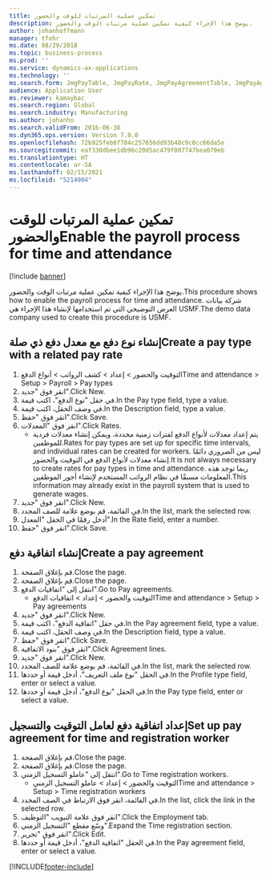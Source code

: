 ```yaml
---
title: تمكين عملية المرتبات للوقت والحضور
description: يوضح هذا الإجراء كيفية تمكين عملية مرتبات الوقت والحضور‬.
author: johanhoffmann
manager: tfehr
ms.date: 08/29/2018
ms.topic: business-process
ms.prod: ''
ms.service: dynamics-ax-applications
ms.technology: ''
ms.search.form: JmgPayTable, JmgPayRate, JmgPayAgreementTable, JmgPayAgreementLine, HcmWorker
audience: Application User
ms.reviewer: kamaybac
ms.search.region: Global
ms.search.industry: Manufacturing
ms.author: johanho
ms.search.validFrom: 2016-06-30
ms.dyn365.ops.version: Version 7.0.0
ms.openlocfilehash: 72b925feb8f784c257656dd93b48c9c0cc66da5e
ms.sourcegitcommit: eaf330dbee1db96c20d5ac479f007747bea079eb
ms.translationtype: HT
ms.contentlocale: ar-SA
ms.lasthandoff: 02/15/2021
ms.locfileid: "5214904"
---
```

# <a name="enable-the-payroll-process-for-time-and-attendance"></a><span data-ttu-id="78135-103">تمكين عملية المرتبات للوقت والحضور</span><span class="sxs-lookup"><span data-stu-id="78135-103">Enable the payroll process for time and attendance</span></span>

[!include [banner](../../includes/banner.md)]

<span data-ttu-id="78135-104">يوضح هذا الإجراء كيفية تمكين عملية مرتبات الوقت والحضور‬.</span><span class="sxs-lookup"><span data-stu-id="78135-104">This procedure shows how to enable the payroll process for time and attendance.</span></span> <span data-ttu-id="78135-105">شركة بيانات العرض التوضيحي التي تم استخدامها لإنشاء هذا الإجراء هي USMF.</span><span class="sxs-lookup"><span data-stu-id="78135-105">The demo data company used to create this procedure is USMF.</span></span>


## <a name="create-a-pay-type-with-a-related-pay-rate"></a><span data-ttu-id="78135-106">إنشاء نوع دفع مع معدل دفع ذي صلة</span><span class="sxs-lookup"><span data-stu-id="78135-106">Create a pay type with a related pay rate</span></span>
1. <span data-ttu-id="78135-107">التوقيت والحضور > إعداد > كشف الرواتب‬ > أنواع الدفع</span><span class="sxs-lookup"><span data-stu-id="78135-107">Time and attendance > Setup > Payroll > Pay types</span></span>
2. <span data-ttu-id="78135-108">انقر فوق "جديد".</span><span class="sxs-lookup"><span data-stu-id="78135-108">Click New.</span></span>
3. <span data-ttu-id="78135-109">في حقل "نوع الدفع"، اكتب قيمة.</span><span class="sxs-lookup"><span data-stu-id="78135-109">In the Pay type field, type a value.</span></span>
4. <span data-ttu-id="78135-110">في وصف الحقل، اكتب قيمة.</span><span class="sxs-lookup"><span data-stu-id="78135-110">In the Description field, type a value.</span></span>
5. <span data-ttu-id="78135-111">انقر فوق "حفظ".</span><span class="sxs-lookup"><span data-stu-id="78135-111">Click Save.</span></span>
6. <span data-ttu-id="78135-112">انقر فوق "المعدلات‬".</span><span class="sxs-lookup"><span data-stu-id="78135-112">Click Rates.</span></span>
    * <span data-ttu-id="78135-113">يتم إعداد معدلات لأنواع الدفع لفترات زمنية محددة، ويمكن إنشاء معدلات فردية للموظفين.</span><span class="sxs-lookup"><span data-stu-id="78135-113">Rates for pay types are set up for specific time intervals, and individual rates can be created for workers.</span></span> <span data-ttu-id="78135-114">ليس من الضروري دائمًا إنشاء معدلات لأنواع الدفع في التوقيت والحضور.</span><span class="sxs-lookup"><span data-stu-id="78135-114">It is not always necessary to create rates for pay types in time and attendance.</span></span> <span data-ttu-id="78135-115">ربما توجد هذه المعلومات مسبقًا في نظام الرواتب المستخدم لإنشاء أجور الموظفين.</span><span class="sxs-lookup"><span data-stu-id="78135-115">This information may already exist in the payroll system that is used to generate wages.</span></span>  
7. <span data-ttu-id="78135-116">انقر فوق "جديد".</span><span class="sxs-lookup"><span data-stu-id="78135-116">Click New.</span></span>
8. <span data-ttu-id="78135-117">في القائمة، قم بوضع علامة للصف المحدد.</span><span class="sxs-lookup"><span data-stu-id="78135-117">In the list, mark the selected row.</span></span>
9. <span data-ttu-id="78135-118">أدخل رقمًا في الحقل "المعدل‬".</span><span class="sxs-lookup"><span data-stu-id="78135-118">In the Rate field, enter a number.</span></span>
10. <span data-ttu-id="78135-119">انقر فوق "حفظ".</span><span class="sxs-lookup"><span data-stu-id="78135-119">Click Save.</span></span>

## <a name="create-a-pay-agreement"></a><span data-ttu-id="78135-120">إنشاء اتفاقية دفع</span><span class="sxs-lookup"><span data-stu-id="78135-120">Create a pay agreement</span></span>
1. <span data-ttu-id="78135-121">قم بإغلاق الصفحة.</span><span class="sxs-lookup"><span data-stu-id="78135-121">Close the page.</span></span>
2. <span data-ttu-id="78135-122">قم بإغلاق الصفحة.</span><span class="sxs-lookup"><span data-stu-id="78135-122">Close the page.</span></span>
3. <span data-ttu-id="78135-123">انتقل إلى "اتفاقيات الدفع".</span><span class="sxs-lookup"><span data-stu-id="78135-123">Go to Pay agreements.</span></span>
    * <span data-ttu-id="78135-124">التوقيت والحضور > إعداد > اتفاقيات الدفع</span><span class="sxs-lookup"><span data-stu-id="78135-124">Time and attendance > Setup > Pay agreements</span></span>  
4. <span data-ttu-id="78135-125">انقر فوق "جديد".</span><span class="sxs-lookup"><span data-stu-id="78135-125">Click New.</span></span>
5. <span data-ttu-id="78135-126">في حقل "اتفاقية الدفع"، اكتب قيمة.</span><span class="sxs-lookup"><span data-stu-id="78135-126">In the Pay agreement field, type a value.</span></span>
6. <span data-ttu-id="78135-127">في وصف الحقل، اكتب قيمة.</span><span class="sxs-lookup"><span data-stu-id="78135-127">In the Description field, type a value.</span></span>
7. <span data-ttu-id="78135-128">انقر فوق "حفظ".</span><span class="sxs-lookup"><span data-stu-id="78135-128">Click Save.</span></span>
8. <span data-ttu-id="78135-129">انقر فوق "بنود الاتفاقية".</span><span class="sxs-lookup"><span data-stu-id="78135-129">Click Agreement lines.</span></span>
9. <span data-ttu-id="78135-130">انقر فوق "جديد".</span><span class="sxs-lookup"><span data-stu-id="78135-130">Click New.</span></span>
10. <span data-ttu-id="78135-131">في القائمة، قم بوضع علامة للصف المحدد.</span><span class="sxs-lookup"><span data-stu-id="78135-131">In the list, mark the selected row.</span></span>
11. <span data-ttu-id="78135-132">في الحقل "نوع ملف التعريف‬"، أدخل قيمة أو حددها.</span><span class="sxs-lookup"><span data-stu-id="78135-132">In the Profile type field, enter or select a value.</span></span>
12. <span data-ttu-id="78135-133">في الحقل "نوع الدفع"، أدخل قيمة أو حددها.</span><span class="sxs-lookup"><span data-stu-id="78135-133">In the Pay type field, enter or select a value.</span></span>

## <a name="set-up-pay-agreement-for-time-and-registration-worker"></a><span data-ttu-id="78135-134">إعداد اتفاقية دفع لعامل التوقيت والتسجيل</span><span class="sxs-lookup"><span data-stu-id="78135-134">Set up pay agreement for time and registration worker</span></span>
1. <span data-ttu-id="78135-135">قم بإغلاق الصفحة.</span><span class="sxs-lookup"><span data-stu-id="78135-135">Close the page.</span></span>
2. <span data-ttu-id="78135-136">قم بإغلاق الصفحة.</span><span class="sxs-lookup"><span data-stu-id="78135-136">Close the page.</span></span>
3. <span data-ttu-id="78135-137">انتقل إلى "عاملو التسجيل الزمني".</span><span class="sxs-lookup"><span data-stu-id="78135-137">Go to Time registration workers.</span></span>
    * <span data-ttu-id="78135-138">التوقيت والحضور > إعداد > عاملو التسجيل الزمني‬</span><span class="sxs-lookup"><span data-stu-id="78135-138">Time and attendance > Setup > Time registration workers</span></span>  
4. <span data-ttu-id="78135-139">في القائمة، انقر فوق الارتباط في الصف المحدد.</span><span class="sxs-lookup"><span data-stu-id="78135-139">In the list, click the link in the selected row.</span></span>
5. <span data-ttu-id="78135-140">انقر فوق علامة التبويب "التوظيف‬‬".</span><span class="sxs-lookup"><span data-stu-id="78135-140">Click the Employment tab.</span></span>
6. <span data-ttu-id="78135-141">وسّع مقطع "التسجيل الزمني‬".</span><span class="sxs-lookup"><span data-stu-id="78135-141">Expand the Time registration section.</span></span>
7. <span data-ttu-id="78135-142">انقر فوق "تحرير".</span><span class="sxs-lookup"><span data-stu-id="78135-142">Click Edit.</span></span>
8. <span data-ttu-id="78135-143">في الحقل "اتفاقية الدفع"، أدخل قيمة أو حددها.</span><span class="sxs-lookup"><span data-stu-id="78135-143">In the Pay agreement field, enter or select a value.</span></span>



[!INCLUDE[footer-include](../../../includes/footer-banner.md)]